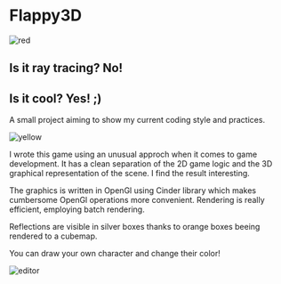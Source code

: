 # Flappy3D

![red](https://github.com/michaladamcichy/Flappy3D/assets/33597927/971ac09e-a9f4-44f0-b543-3758e584c409)

## Is it ray tracing? No! 
## Is it cool? Yes! ;)

A small project aiming to show my current coding style and practices.

![yellow](https://github.com/michaladamcichy/Flappy3D/assets/33597927/47ad0810-2c92-4ff8-a368-ee7b1a4a4eb0)

I wrote this game using an unusual approch when it comes to game development. It has a clean separation of the 2D game logic and the 3D graphical representation of the scene.
I find the result interesting.

The graphics is written in OpenGl using Cinder library which makes cumbersome OpenGl operations more convenient. 
Rendering is really efficient, employing batch rendering.

Reflections are visible in silver boxes thanks to orange boxes beeing rendered to a cubemap.

You can draw your own character and change their color!

![editor](https://github.com/michaladamcichy/Flappy3D/assets/33597927/2c691828-e5cb-4161-8bcc-6365a7f7a5cd)




